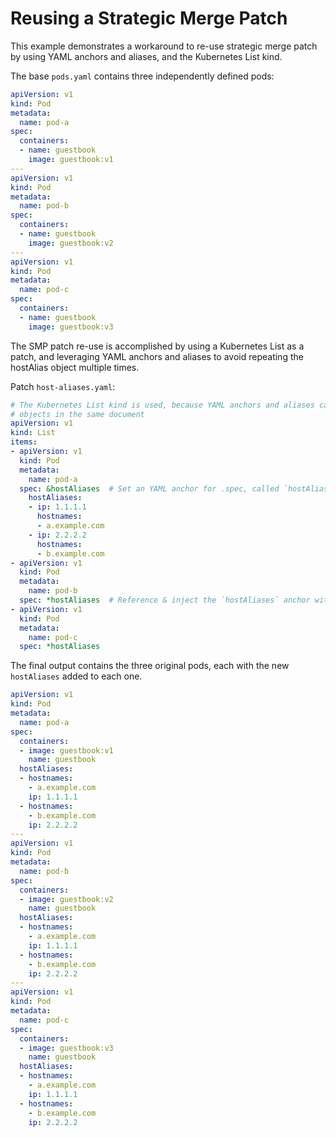 # Reusing a Strategic Merge Patch

This example demonstrates a workaround to re-use strategic merge patch
by using YAML anchors and aliases, and the Kubernetes List kind.

The base `pods.yaml` contains three independently defined pods:

```yaml
apiVersion: v1
kind: Pod
metadata:
  name: pod-a
spec:
  containers:
  - name: guestbook
    image: guestbook:v1
---
apiVersion: v1
kind: Pod
metadata:
  name: pod-b
spec:
  containers:
  - name: guestbook
    image: guestbook:v2
---
apiVersion: v1
kind: Pod
metadata:
  name: pod-c
spec:
  containers:
  - name: guestbook
    image: guestbook:v3
```

The SMP patch re-use is accomplished by using a Kubernetes List as a patch, and leveraging
YAML anchors and aliases to avoid repeating the hostAlias object multiple times.

Patch `host-aliases.yaml`:
```yaml
# The Kubernetes List kind is used, because YAML anchors and aliases can only reference
# objects in the same document
apiVersion: v1
kind: List
items:
- apiVersion: v1
  kind: Pod
  metadata:
    name: pod-a
  spec: &hostAliases  # Set an YAML anchor for .spec, called `hostAliases`
    hostAliases:
    - ip: 1.1.1.1
      hostnames:
      - a.example.com
    - ip: 2.2.2.2
      hostnames:
      - b.example.com
- apiVersion: v1
  kind: Pod
  metadata:
    name: pod-b
  spec: *hostAliases  # Reference & inject the `hostAliases` anchor with an YAML alias
- apiVersion: v1
  kind: Pod
  metadata:
    name: pod-c
  spec: *hostAliases
```

The final output contains the three original pods, each with the new `hostAliases` added
to each one.

```yaml
apiVersion: v1
kind: Pod
metadata:
  name: pod-a
spec:
  containers:
  - image: guestbook:v1
    name: guestbook
  hostAliases:
  - hostnames:
    - a.example.com
    ip: 1.1.1.1
  - hostnames:
    - b.example.com
    ip: 2.2.2.2
---
apiVersion: v1
kind: Pod
metadata:
  name: pod-b
spec:
  containers:
  - image: guestbook:v2
    name: guestbook
  hostAliases:
  - hostnames:
    - a.example.com
    ip: 1.1.1.1
  - hostnames:
    - b.example.com
    ip: 2.2.2.2
---
apiVersion: v1
kind: Pod
metadata:
  name: pod-c
spec:
  containers:
  - image: guestbook:v3
    name: guestbook
  hostAliases:
  - hostnames:
    - a.example.com
    ip: 1.1.1.1
  - hostnames:
    - b.example.com
    ip: 2.2.2.2
```